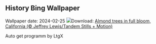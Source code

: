 ## History Bing Wallpaper
Wallpaper date: 2024-02-25
![](https://www.bing.com/th?id=OHR.AlmondBloom_EN-US2721273642_UHD.jpg&w=1000)Download: [Almond trees in full bloom, California (© Jeffrey Lewis/Tandem Stills + Motion)](https://www.bing.com/th?id=OHR.AlmondBloom_EN-US2721273642_UHD.jpg)

Auto get programm by LtgX
